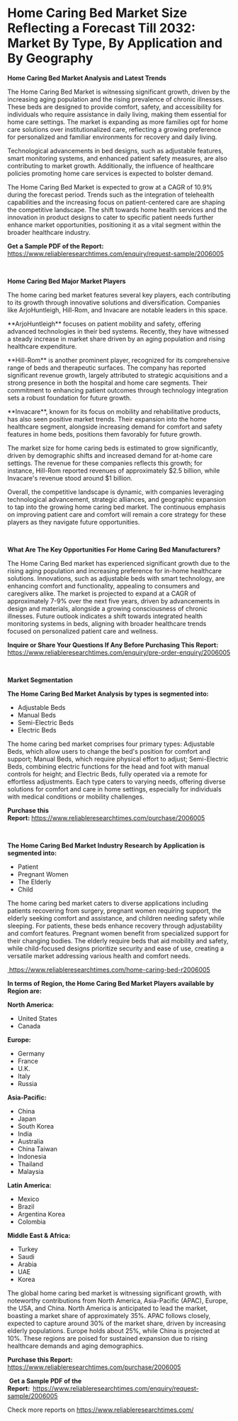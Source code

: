 <p><h1>Home Caring Bed Market Size Reflecting a Forecast Till 2032: Market By Type, By Application and By Geography</h1></p><p><strong>Home Caring Bed Market Analysis and Latest Trends</strong></p>
<p><p>The Home Caring Bed Market is witnessing significant growth, driven by the increasing aging population and the rising prevalence of chronic illnesses. These beds are designed to provide comfort, safety, and accessibility for individuals who require assistance in daily living, making them essential for home care settings. The market is expanding as more families opt for home care solutions over institutionalized care, reflecting a growing preference for personalized and familiar environments for recovery and daily living.</p><p>Technological advancements in bed designs, such as adjustable features, smart monitoring systems, and enhanced patient safety measures, are also contributing to market growth. Additionally, the influence of healthcare policies promoting home care services is expected to bolster demand.</p><p>The Home Caring Bed Market is expected to grow at a CAGR of 10.9% during the forecast period. Trends such as the integration of telehealth capabilities and the increasing focus on patient-centered care are shaping the competitive landscape. The shift towards home health services and the innovation in product designs to cater to specific patient needs further enhance market opportunities, positioning it as a vital segment within the broader healthcare industry.</p></p>
<p><strong>Get a Sample PDF of the Report:&nbsp;</strong> <a href="https://www.reliableresearchtimes.com/enquiry/request-sample/2006005?utm_campaign=2232&utm_medium=2&utm_source=Github&utm_content=ia&utm_term=06042025&utm_id=home-caring-bed">https://www.reliableresearchtimes.com/enquiry/request-sample/2006005</a></p>
<p>&nbsp;</p>
<p><strong>Home Caring Bed Major Market Players</strong></p>
<p><p>The home caring bed market features several key players, each contributing to its growth through innovative solutions and diversification. Companies like ArjoHuntleigh, Hill-Rom, and Invacare are notable leaders in this space.</p><p>**ArjoHuntleigh** focuses on patient mobility and safety, offering advanced technologies in their bed systems. Recently, they have witnessed a steady increase in market share driven by an aging population and rising healthcare expenditure. </p><p>**Hill-Rom** is another prominent player, recognized for its comprehensive range of beds and therapeutic surfaces. The company has reported significant revenue growth, largely attributed to strategic acquisitions and a strong presence in both the hospital and home care segments. Their commitment to enhancing patient outcomes through technology integration sets a robust foundation for future growth.</p><p>**Invacare**, known for its focus on mobility and rehabilitative products, has also seen positive market trends. Their expansion into the home healthcare segment, alongside increasing demand for comfort and safety features in home beds, positions them favorably for future growth.</p><p>The market size for home caring beds is estimated to grow significantly, driven by demographic shifts and increased demand for at-home care settings. The revenue for these companies reflects this growth; for instance, Hill-Rom reported revenues of approximately $2.5 billion, while Invacare's revenue stood around $1 billion.</p><p>Overall, the competitive landscape is dynamic, with companies leveraging technological advancement, strategic alliances, and geographic expansion to tap into the growing home caring bed market. The continuous emphasis on improving patient care and comfort will remain a core strategy for these players as they navigate future opportunities.</p></p>
<p>&nbsp;</p>
<p><strong>What Are The Key Opportunities For Home Caring Bed Manufacturers?</strong></p>
<p><p>The Home Caring Bed market has experienced significant growth due to the rising aging population and increasing preference for in-home healthcare solutions. Innovations, such as adjustable beds with smart technology, are enhancing comfort and functionality, appealing to consumers and caregivers alike. The market is projected to expand at a CAGR of approximately 7-9% over the next five years, driven by advancements in design and materials, alongside a growing consciousness of chronic illnesses. Future outlook indicates a shift towards integrated health monitoring systems in beds, aligning with broader healthcare trends focused on personalized patient care and wellness.</p></p>
<p><strong>Inquire or Share Your Questions If Any Before Purchasing This Report:</strong> <a href="https://www.reliableresearchtimes.com/enquiry/pre-order-enquiry/2006005?utm_campaign=2232&utm_medium=2&utm_source=Github&utm_content=ia&utm_term=06042025&utm_id=home-caring-bed">https://www.reliableresearchtimes.com/enquiry/pre-order-enquiry/2006005</a></p>
<p>&nbsp;</p>
<p><strong>Market Segmentation</strong></p>
<p><strong>The Home Caring Bed Market Analysis by types is segmented into:</strong></p>
<p><ul><li>Adjustable Beds</li><li>Manual Beds</li><li>Semi-Electric Beds</li><li>Electric Beds</li></ul></p>
<p><p>The home caring bed market comprises four primary types: Adjustable Beds, which allow users to change the bed's position for comfort and support; Manual Beds, which require physical effort to adjust; Semi-Electric Beds, combining electric functions for the head and foot with manual controls for height; and Electric Beds, fully operated via a remote for effortless adjustments. Each type caters to varying needs, offering diverse solutions for comfort and care in home settings, especially for individuals with medical conditions or mobility challenges.</p></p>
<p><strong>Purchase this Report:&nbsp;</strong><a href="https://www.reliableresearchtimes.com/purchase/2006005?utm_campaign=2232&utm_medium=2&utm_source=Github&utm_content=ia&utm_term=06042025&utm_id=home-caring-bed">https://www.reliableresearchtimes.com/purchase/2006005</a></p>
<p>&nbsp;</p>
<p><strong>The Home Caring Bed Market Industry Research by Application is segmented into:</strong></p>
<p><ul><li>Patient</li><li>Pregnant Women</li><li>The Elderly</li><li>Child</li></ul></p>
<p><p>The home caring bed market caters to diverse applications including patients recovering from surgery, pregnant women requiring support, the elderly seeking comfort and assistance, and children needing safety while sleeping. For patients, these beds enhance recovery through adjustability and comfort features. Pregnant women benefit from specialized support for their changing bodies. The elderly require beds that aid mobility and safety, while child-focused designs prioritize security and ease of use, creating a versatile market addressing various health and comfort needs.</p></p>
<p><a href="https://www.reliableresearchtimes.com/home-caring-bed-r2006005?utm_campaign=2232&utm_medium=2&utm_source=Github&utm_content=ia&utm_term=06042025&utm_id=home-caring-bed">&nbsp;https://www.reliableresearchtimes.com/home-caring-bed-r2006005</a></p>
<p><strong>In terms of Region, the Home Caring Bed Market Players available by Region are:</strong></p>
<p>
    <p> <strong> North America: </strong>
        <ul>
            <li>United States</li>
            <li>Canada</li>
        </ul>
        </p> 
    <p> <strong> Europe: </strong>
        <ul>
            <li>Germany</li>
            <li>France</li>
            <li>U.K.</li>
            <li>Italy</li>
            <li>Russia</li>
        </ul>
        </p> 
    <p> <strong> Asia-Pacific: </strong>
        <ul>
            <li>China</li>
            <li>Japan</li>
            <li>South Korea</li>
            <li>India</li>
            <li>Australia</li>
            <li>China Taiwan</li>
            <li>Indonesia</li>
            <li>Thailand</li>
            <li>Malaysia</li>
        </ul>
        </p> 
    <p> <strong> Latin America: </strong>
        <ul>
            <li>Mexico</li>
            <li>Brazil</li>
            <li>Argentina Korea</li>
            <li>Colombia</li>
        </ul>
        </p> 
    <p> <strong> Middle East & Africa: </strong>
        <ul>
            <li>Turkey</li>
            <li>Saudi</li>
            <li>Arabia</li>
            <li>UAE</li>
            <li>Korea</li>
        </ul>
    </p>
    </p>
<p><p>The global home caring bed market is witnessing significant growth, with noteworthy contributions from North America, Asia-Pacific (APAC), Europe, the USA, and China. North America is anticipated to lead the market, boasting a market share of approximately 35%. APAC follows closely, expected to capture around 30% of the market share, driven by increasing elderly populations. Europe holds about 25%, while China is projected at 10%. These regions are poised for sustained expansion due to rising healthcare demands and aging demographics.</p></p>
<p><strong>Purchase this Report: </strong><a href="https://www.reliableresearchtimes.com/purchase/2006005?utm_campaign=2232&utm_medium=2&utm_source=Github&utm_content=ia&utm_term=06042025&utm_id=home-caring-bed">https://www.reliableresearchtimes.com/purchase/2006005</a></p>
<p>&nbsp;<strong>Get a Sample PDF of the Report:&nbsp;&nbsp;</strong><a href="https://www.reliableresearchtimes.com/enquiry/request-sample/2006005?utm_campaign=2232&utm_medium=2&utm_source=Github&utm_content=ia&utm_term=06042025&utm_id=home-caring-bed">https://www.reliableresearchtimes.com/enquiry/request-sample/2006005</a></p>
<p><strong></strong></p>
<p>Check more reports on <a href="https://www.reliableresearchtimes.com/?utm_campaign=2232&utm_medium=2&utm_source=Github&utm_content=ia&utm_term=06042025&utm_id=home-caring-bed">https://www.reliableresearchtimes.com/</a></p>